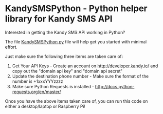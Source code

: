 # KandySMSPython - Python helper library for Kandy SMS API

Interested in getting the Kandy SMS API working in Python? 

The file <a href="https://github.com/wndsrfr21/KandySMSPython/blob/master/kandy_sms_demo.py"> KandySMSPython.py</A> file will help get you started with minimal effort. 

Just make sure the following three items are taken care of:
1) Get Your API Keys - Create an account on http://developer.kandy.io/ and copy out the "domain api key" and "domain api secret" 
2) Update the destination phone number - Make sure the format of the number is +1xxxYYYzzzz
3) Make sure Python Requests is installed - http://docs.python-requests.org/en/master/

Once you have the above items taken care of, you can run this code on either a desktop/laptop or Raspberry Pi!
